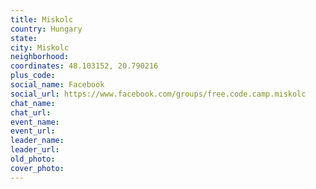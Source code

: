 ```yaml
---
title: Miskolc
country: Hungary
state: 
city: Miskolc
neighborhood: 
coordinates: 48.103152, 20.790216
plus_code:
social_name: Facebook
social_url: https://www.facebook.com/groups/free.code.camp.miskolc
chat_name:
chat_url:
event_name:
event_url:
leader_name:
leader_url:
old_photo: 
cover_photo:
---
```

